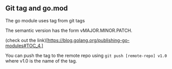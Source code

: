 ## Git tag and go.mod

The go module uses tag from git tags

The semantic version has the form vMAJOR.MINOR.PATCH.

(check out the link)[https://blog.golang.org/publishing-go-modules#TOC_4.]

You can push the tag to the remote repo using `git push [remote-repo] v1.0` where v1.0 is the name of the tag.